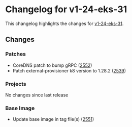 # Changelog for v1-24-eks-31

This changelog highlights the changes for [v1-24-eks-31](https://github.com/aws/eks-distro/tree/v1-24-eks-31).

## Changes

### Patches
* CoreDNS patch to bump gRPC ([2552](https://github.com/aws/eks-distro/pull/2552))
* Patch external-provisioner k8 version to 1.28.2 ([2539](https://github.com/aws/eks-distro/pull/2539))

### Projects
No changes since last release

### Base Image
* Update base image in tag file(s) ([2551](https://github.com/aws/eks-distro/pull/2551))

